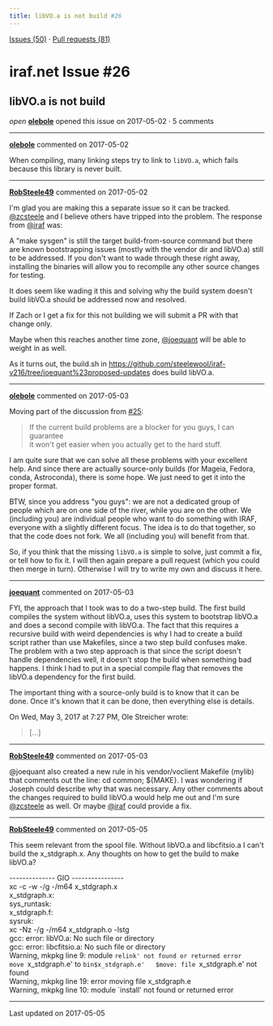 ```yaml
---
title: libVO.a is not build #26
---
```


[Issues (50)](https://iraf-community.github.io/iraf-v216/issues) · [Pull requests (81)](https://iraf-community.github.io/iraf-v216/issues/pulls)

# iraf.net Issue #26
## libVO.a is not build
*open* **[olebole](https://github.com/olebole)** opened this issue on 2017-05-02 · 5 comments

- - - -

**[olebole](https://github.com/olebole)** commented on 2017-05-02

When compiling, many linking steps try to link to `libVO.a`, which fails because this library is never built.
- - - -

**[RobSteele49](https://github.com/RobSteele49)** commented on 2017-05-02

I'm glad you are making this a separate issue so it can be tracked. [@zcsteele](https://github.com/zcsteele) and I believe others have tripped into the problem. The response from [@iraf](https://github.com/iraf) was:  
  
A "make sysgen" is still the target build-from-source command but there are known bootstrapping issues (mostly with the vendor dir and libVO.a) still to be addressed. If you don't want to wade through these right away, installing the binaries will allow you to recompile any other source changes for testing.  
  
It does seem like wading it this and solving why the build system doesn't build libVO.a should be addressed now and resolved.  
  
If Zach or I get a fix for this not building we will submit a PR with that change only.  
  
Maybe when this reaches another time zone, [@joequant](https://github.com/joequant) will be able to weight in as well.  
  
As it turns out, the build.sh in https://github.com/steelewool/iraf-v216/tree/joequant%23proposed-updates does build libVO.a.
- - - -

**[olebole](https://github.com/olebole)** commented on 2017-05-03

Moving part of the discussion from [#25](https://iraf-community.github.io/iraf-v216/issues/25):  
  
> If the current build problems are a blocker for you guys, I can guarantee  
it won't get easier when you actually get to the hard stuff.  
  
I am quite sure that we can solve all these problems with your excellent help. And since there are actually source-only builds (for Mageia, Fedora, conda, Astroconda), there is some hope. We just need to get it into the proper format.  
  
BTW, since you address "you guys": we are not a dedicated group of people which are on one side of the river, while you are on the other. We (including you) are individual people who want to do something with IRAF, everyone with a slightly different focus. The idea is to do that together, so that the code does not fork. We all (including you) will benefit from that.  
  
So, if you think that the missing `libVO.a` is simple to solve, just commit a fix, or tell how to fix it. I will then again prepare a pull request (which you could then merge in turn). Otherwise I will try to write my own and discuss it here.
- - - -

**[joequant](https://github.com/joequant)** commented on 2017-05-03

FYI, the approach that I took was to do a two-step build.  The first build  
compiles the system without libVO.a, uses this system to bootstrap libVO.a  
and does a second compile with libVO.a.  The fact that this requires a  
recursive build with weird dependencies is why I had to create a build  
script rather than use Makefiles, since a two step build confuses make.  
The problem with a two step approach is that since the script doesn't  
handle dependencies well, it doesn't stop the build when something bad  
happens.  I think I had to put in a special compile flag that removes the  
libVO.a dependency for the first build.  
  
The important thing with a source-only build is to know that it can be  
done.  Once it's known that it can be done, then everything else is details.  
  
On Wed, May 3, 2017 at 7:27 PM, Ole Streicher wrote:  
  
> […]
- - - -

**[RobSteele49](https://github.com/RobSteele49)** commented on 2017-05-03

@joequant also created a new rule in his vendor/voclient Makefile (mylib) that comments out the line: cd common; ${MAKE}. I was wondering if Joseph could describe why that was necessary. Any other comments about the changes required to build libVO.a would help me out and I'm sure [@zcsteele](https://github.com/zcsteele) as well. Or maybe [@iraf](https://github.com/iraf) could provide a fix.
- - - -

**[RobSteele49](https://github.com/RobSteele49)** commented on 2017-05-05

This seem relevant from the spool file. Without libVO.a and libcfitsio.a I can't build the x_stdgraph.x. Any thoughts on how to get the build to make libVO.a?  
  
-------------- GIO ----------------  
xc -c -w -/g -/m64 x_stdgraph.x  
x_stdgraph.x:  
   sys_runtask:  
x_stdgraph.f:  
   sysruk:  
xc -Nz   -/g -/m64 x_stdgraph.o -lstg  
gcc: error: libVO.a: No such file or directory  
gcc: error: libcfitsio.a: No such file or directory  
Warning, mkpkg line 9: module `relink' not found or returned error  
move `x_stdgraph.e' to `bin$x_stdgraph.e'  
$move: file `x_stdgraph.e' not found  
Warning, mkpkg line 19: error moving file x_stdgraph.e  
Warning, mkpkg line 10: module `install' not found or returned error

- - - -

Last updated on 2017-05-05
